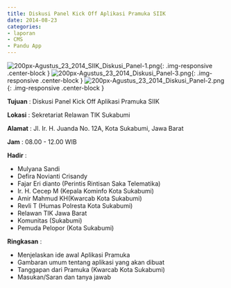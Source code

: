 ```yaml
---
title: Diskusi Panel Kick Off Aplikasi Pramuka SIIK
date: 2014-08-23
categories:
- laporan
- CMS
- Pandu App
---
```


![200px-Agustus_23_2014_SIIK_Diskusi_Panel-1.png](/uploads/200px-Agustus_23_2014_SIIK_Diskusi_Panel-1.png){: .img-responsive .center-block }
![200px-Agustus_23_2014_Diskusi_Panel-3.png](/uploads/200px-Agustus_23_2014_Diskusi_Panel-3.png){: .img-responsive .center-block }
![200px-Agustus_23_2014_Diskusi_Panel-2.png](/uploads/200px-Agustus_23_2014_Diskusi_Panel-2.png){: .img-responsive .center-block }

**Tujuan** : Diskusi Panel Kick Off Aplikasi Pramuka SIIK

**Lokasi** : Sekretariat Relawan TIK Sukabumi

**Alamat** : Jl. Ir. H. Juanda No. 12A, Kota Sukabumi, Jawa Barat

**Jam** : 08.00 - 12.00 WIB

**Hadir** : 
* Mulyana Sandi
* Defira Novianti Crisandy
* Fajar Eri dianto (Perintis Rintisan Saka Telematika)
* Ir. H. Cecep M (Kepala Kominfo Kota Sukabumi)
* Amir Mahmud KH(Kwarcab Kota Sukabumi)
* Revli T (Humas Polresta Kota Sukabumi)
* Relawan TIK Jawa Barat
* Komunitas (Sukabumi)
* Pemuda Pelopor (Kota Sukabumi)

**Ringkasan** : 

* Menjelaskan ide awal Aplikasi Pramuka
* Gambaran umum tentang aplikasi yang akan dibuat
* Tanggapan dari Pramuka (Kwarcab Kota Sukabumi)
* Masukan/Saran dan tanya jawab
